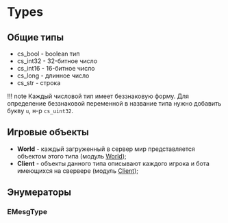 # Types

## Общие типы

* cs_bool - boolean тип
* cs_int32 - 32-битное число
* cs_int16 - 16-битное число
* cs_long - длинное число
* cs_str - строка

!!! note
	Каждый числовой тип имеет беззнаковую форму. Для определение беззнаковой переменной в название типа нужно добавить букву `u`, н-р `cs_uint32`.

## Игровые объекты

* **World** - каждый загруженный в сервер мир представляется объектом этого типа (модуль [World](Modules/World.md));
* **Client** - объекты данного типа описывают каждого игрока и бота имеющихся на свервере (модуль [Client](Modules/Client.md));


## Энумераторы

### EMesgType
